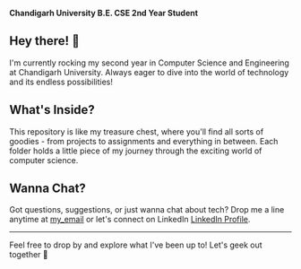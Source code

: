 **Chandigarh University B.E. CSE 2nd Year Student**

## Hey there! 👋
I'm currently rocking my second year in Computer Science and Engineering at Chandigarh University. Always eager to dive into the world of technology and its endless possibilities!

## What's Inside?
This repository is like my treasure chest, where you'll find all sorts of goodies - from projects to assignments and everything in between. Each folder holds a little piece of my journey through the exciting world of computer science.

## Wanna Chat?
Got questions, suggestions, or just wanna chat about tech? Drop me a line anytime at [my_email](mailto:lovishgarg2004@gmail.com) or let's connect on LinkedIn [LinkedIn Profile](https://www.linkedin.com/in/lovish-garg-480b37249?utm_source=share&utm_campaign=share_via&utm_content=profile&utm_medium=android_app).

---

Feel free to drop by and explore what I've been up to! Let's geek out together 🚀
